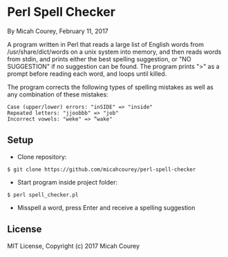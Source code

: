 Perl Spell Checker
==================

By Micah Courey, February 11, 2017

A program written in Perl that reads a large list of English words from /usr/share/dict/words 
on a unix system into memory, and then reads words from stdin, and prints either 
the best spelling suggestion, or "NO SUGGESTION" if no suggestion can be found. The 
program prints ">" as a prompt before reading each word, and loops until killed.

The program corrects the following types of spelling mistakes as well as any combination of these mistakes:
```console
Case (upper/lower) errors: "inSIDE" => "inside"
Repeated letters: "jjoobbb" => "job"
Incorrect vowels: "weke" => “wake"
```

Setup
----------
* Clone repository:
```console
$ git clone https://github.com/micahcourey/perl-spell-checker
```
* Start program inside project folder:
```console
$ perl spell_checker.pl
```
* Misspell a word, press Enter and receive a spelling suggestion

License
----------
MIT License, Copyright (c) 2017 Micah Courey